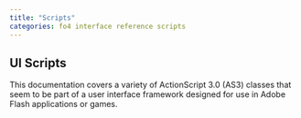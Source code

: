 ```yaml
---
title: "Scripts"
categories: fo4 interface reference scripts
---
```


## UI Scripts
This documentation covers a variety of ActionScript 3.0 (AS3) classes that seem to be part of a user interface framework designed for use in Adobe Flash applications or games.
